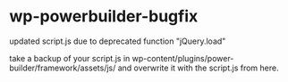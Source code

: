 # wp-powerbuilder-bugfix
updated script.js due to deprecated function "jQuery.load"

take a backup of your script.js in wp-content/plugins/power-builder/framework/assets/js/ and overwrite it with the script.js from here.

